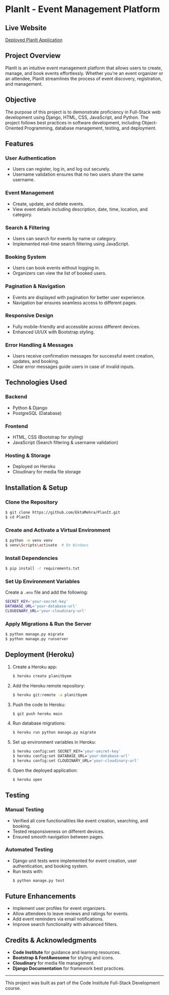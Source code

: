 # PlanIt - Event Management Platform

## Live Website

[Deployed PlanIt Application](https://planitbyem-195a427d54d7.herokuapp.com/)

## Project Overview

PlanIt is an intuitive event management platform that allows users to create, manage, and book events effortlessly. Whether you're an event organizer or an attendee, PlanIt streamlines the process of event discovery, registration, and management.

## Objective

The purpose of this project is to demonstrate proficiency in Full-Stack web development using Django, HTML, CSS, JavaScript, and Python. The project follows best practices in software development, including Object-Oriented Programming, database management, testing, and deployment.

## Features

### **User Authentication**

- Users can register, log in, and log out securely.
- Username validation ensures that no two users share the same username.

### **Event Management**

- Create, update, and delete events.
- View event details including description, date, time, location, and category.

### **Search & Filtering**

- Users can search for events by name or category.
- Implemented real-time search filtering using JavaScript.

### **Booking System**

- Users can book events without logging in.
- Organizers can view the list of booked users.

### **Pagination & Navigation**

- Events are displayed with pagination for better user experience.
- Navigation bar ensures seamless access to different pages.

### **Responsive Design**

- Fully mobile-friendly and accessible across different devices.
- Enhanced UI/UX with Bootstrap styling.

### **Error Handling & Messages**

- Users receive confirmation messages for successful event creation, updates, and booking.
- Clear error messages guide users in case of invalid inputs.

## Technologies Used

### **Backend**

- Python & Django
- PostgreSQL (Database)

### **Frontend**

- HTML, CSS (Bootstrap for styling)
- JavaScript (Search filtering & username validation)

### **Hosting & Storage**

- Deployed on Heroku
- Cloudinary for media file storage

## Installation & Setup

### **Clone the Repository**

```sh
$ git clone https://github.com/EktaMehra/PlanIt.git
$ cd PlanIt
```

### **Create and Activate a Virtual Environment**

```sh
$ python -m venv venv
$ venv\Scripts\activate  # On Windows
```

### **Install Dependencies**

```sh
$ pip install -r requirements.txt
```

### **Set Up Environment Variables**

Create a `.env` file and add the following:

```sh
SECRET_KEY='your-secret-key'
DATABASE_URL='your-database-url'
CLOUDINARY_URL='your-cloudinary-url'
```

### **Apply Migrations & Run the Server**

```sh
$ python manage.py migrate
$ python manage.py runserver
```

## Deployment (Heroku)

1. Create a Heroku app:
   ```sh
   $ heroku create planitbyem
   ```
2. Add the Heroku remote repository:
   ```sh
   $ heroku git:remote -a planitbyem
   ```
3. Push the code to Heroku:
   ```sh
   $ git push heroku main
   ```
4. Run database migrations:
   ```sh
   $ heroku run python manage.py migrate
   ```
5. Set up environment variables in Heroku:
   ```sh
   $ heroku config:set SECRET_KEY='your-secret-key'
   $ heroku config:set DATABASE_URL='your-database-url'
   $ heroku config:set CLOUDINARY_URL='your-cloudinary-url'
   ```
6. Open the deployed application:
   ```sh
   $ heroku open
   ```

## Testing

### **Manual Testing**

- Verified all core functionalities like event creation, searching, and booking.
- Tested responsiveness on different devices.
- Ensured smooth navigation between pages.

### **Automated Testing**

- Django unit tests were implemented for event creation, user authentication, and booking system.
- Run tests with:
  ```sh
  $ python manage.py test
  ```

## Future Enhancements

- Implement user profiles for event organizers.
- Allow attendees to leave reviews and ratings for events.
- Add event reminders via email notifications.
- Improve search functionality with advanced filters.

## Credits & Acknowledgments

- **Code Institute** for guidance and learning resources.
- **Bootstrap & FontAwesome** for styling and icons.
- **Cloudinary** for media file management.
- **Django Documentation** for framework best practices.

---

This project was built as part of the Code Institute Full-Stack Development course.

